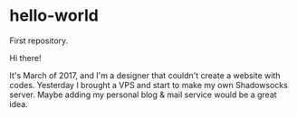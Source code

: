 # hello-world
First repository.

Hi there!

It's March of 2017, and I'm a designer that couldn't create a website with codes. Yesterday I brought a VPS and start to make my own Shadowsocks server. Maybe adding my personal blog & mail service would be a great idea.
